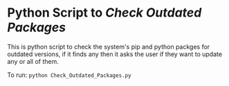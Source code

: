 # Python Script to *Check Outdated Packages*

This is python script to check the system's pip and python packges for outdated versions, if it finds any then it asks the user if they want to update any or all of them.

To run: `python Check_Outdated_Packages.py`